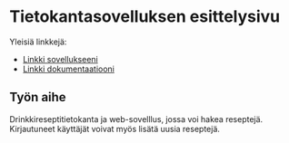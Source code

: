 # Tietokantasovelluksen esittelysivu

Yleisiä linkkejä:

* [Linkki sovellukseeni](https://jurintal.users.cs.helsinki.fi/drinkit)
* [Linkki dokumentaatiooni](https://www.github.com)

## Työn aihe

Drinkkireseptitietokanta ja web-sovelllus, jossa voi hakea reseptejä. Kirjautuneet käyttäjät voivat myös lisätä uusia reseptejä.
